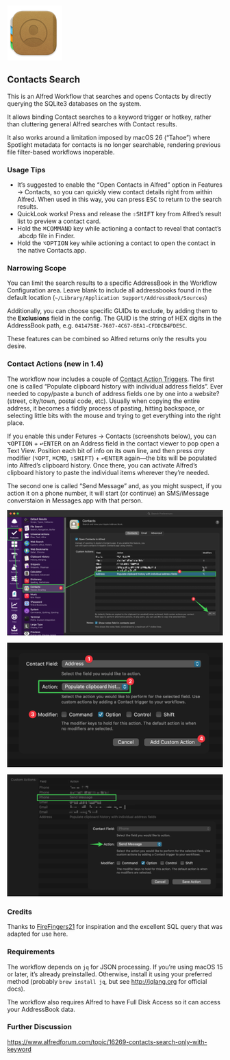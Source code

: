 ![](./images/icon_s.png)

## Contacts Search

This is an Alfred Workflow that searches and opens Contacts by directly querying the SQLite3 databases on the system.

It allows binding Contact searches to a keyword trigger or hotkey, rather than cluttering general Alfred searches with Contact results.

It also works around a limitation imposed by macOS 26 (“Tahoe”) where Spotlight metadata for contacts is no longer searchable, rendering previous file filter-based workflows inoperable.

### Usage Tips

- It’s suggested to enable the “Open Contacts in Alfred” option in Features → Contacts, so you can quickly view contact details right from within Alfred. When used in this way, you can press <kbd>ESC</kbd> to return to the search results.
- QuickLook works! Press and release the <kbd>⇧SHIFT</kbd> key from Alfred’s result list to preview a contact card.
- Hold the <kbd>⌘COMMAND</kbd> key while actioning a contact to reveal that contact’s .abcdp file in Finder.
- Hold the <kbd>⌥OPTION</kbd> key while actioning a contact to open the contact in the native Contacts.app.

### Narrowing Scope

You can limit the search results to a specific AddressBook in the Workflow Configuration area. Leave blank to include all addressbooks found in the default location (`~/Library/Application Support/AddressBook/Sources`)

Additionally, you can choose specific GUIDs to exclude, by adding them to the **Exclusions** field in the config. The GUID is the string of HEX digits in the AddressBook path, e.g. `0414758E-7607-4C67-8EA1-CFDDCB4FDE5C`.

These features can be combined so Alfred returns only the results you desire.

### Contact Actions (new in 1.4)

The workflow now includes a couple of [Contact Action Triggers](https://www.alfredapp.com/help/workflows/triggers/contact-action/). The first one is called “Populate clipboard history with individual address fields”. Ever needed to copy/paste a bunch of address fields one by one into a website? (street, city/town, postal code, etc). Usually when copying the entire address, it becomes a fiddly process of pasting, hitting backspace, or selecting little bits with the mouse and trying to get everything into the right place.

If you enable this under Fetures → Contacts (screenshots below), you can <kbd>⌥OPTION</kbd> + <kbd>↩ENTER</kbd> on an Address field in the contact viewer to pop open a Text View. Position each bit of info on its own line, and then press _any_ modifier (<kbd>⌥OPT</kbd>, <kbd>⌘CMD</kbd>, <kbd>⇧SHIFT</kbd>) + <kbd>↩ENTER</kbd> again—the bits will be populated into Alfred’s clipboard history. Once there, you can activate Alfred’s clipboard history to paste the individual items wherever they’re needed.

The second one is called “Send Message” and, as you might suspect, if you action it on a phone number, it will start (or continue) an SMS/iMessage converstaion in Messages.app with that person.

![](./images/ch1.png)

![](./images/ch2.png)

![](./images/sms.png)

### Credits

Thanks to [FireFingers21](https://www.alfredforum.com/topic/16269-contacts-search-only-with-keyword/page/2/#findComment-122641) for inspiration and the excellent SQL query that was adapted for use here.

### Requirements

The workflow depends on `jq` for JSON processing. If you’re using macOS 15 or later, it’s already preinstalled. Otherwise, install it using your preferred method (probably `brew install jq`, but see http://jqlang.org for official docs).

The workflow also requires Alfred to have Full Disk Access so it can access your AddressBook data.

### Further Discussion

https://www.alfredforum.com/topic/16269-contacts-search-only-with-keyword
